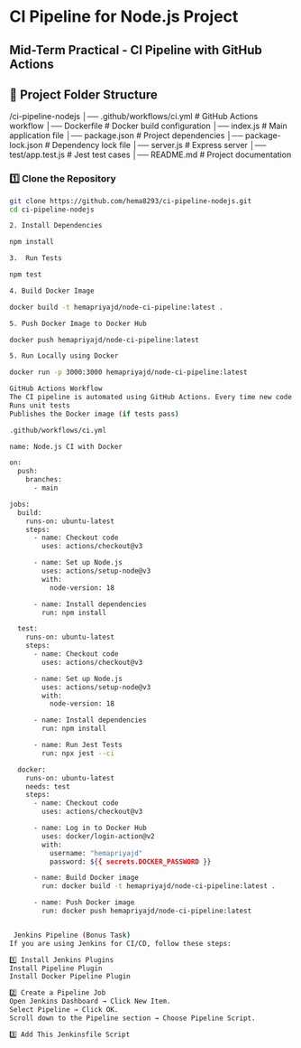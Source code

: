 # CI Pipeline for Node.js Project

## Mid-Term Practical - CI Pipeline with GitHub Actions

## 📁 **Project Folder Structure**

/ci-pipeline-nodejs │── .github/workflows/ci.yml # GitHub Actions workflow │── Dockerfile # Docker build configuration │── index.js # Main application file │── package.json # Project dependencies │── package-lock.json # Dependency lock file │── server.js # Express server │── test/app.test.js # Jest test cases │── README.md # Project documentation


### 1️⃣ **Clone the Repository**
```sh
git clone https://github.com/hema8293/ci-pipeline-nodejs.git
cd ci-pipeline-nodejs

2. Install Dependencies

npm install

3.  Run Tests

npm test

4. Build Docker Image

docker build -t hemapriyajd/node-ci-pipeline:latest .

5. Push Docker Image to Docker Hub

docker push hemapriyajd/node-ci-pipeline:latest

5. Run Locally using Docker

docker run -p 3000:3000 hemapriyajd/node-ci-pipeline:latest

GitHub Actions Workflow
The CI pipeline is automated using GitHub Actions. Every time new code is pushed, it: ✅ Builds the project
Runs unit tests
Publishes the Docker image (if tests pass)

.github/workflows/ci.yml

name: Node.js CI with Docker

on:
  push:
    branches:
      - main

jobs:
  build:
    runs-on: ubuntu-latest
    steps:
      - name: Checkout code
        uses: actions/checkout@v3

      - name: Set up Node.js
        uses: actions/setup-node@v3
        with:
          node-version: 18

      - name: Install dependencies
        run: npm install

  test:
    runs-on: ubuntu-latest
    steps:
      - name: Checkout code
        uses: actions/checkout@v3

      - name: Set up Node.js
        uses: actions/setup-node@v3
        with:
          node-version: 18

      - name: Install dependencies
        run: npm install

      - name: Run Jest Tests
        run: npx jest --ci

  docker:
    runs-on: ubuntu-latest
    needs: test
    steps:
      - name: Checkout code
        uses: actions/checkout@v3

      - name: Log in to Docker Hub
        uses: docker/login-action@v2
        with:
          username: "hemapriyajd"
          password: ${{ secrets.DOCKER_PASSWORD }}

      - name: Build Docker image
        run: docker build -t hemapriyajd/node-ci-pipeline:latest .

      - name: Push Docker image
        run: docker push hemapriyajd/node-ci-pipeline:latest


 Jenkins Pipeline (Bonus Task)
If you are using Jenkins for CI/CD, follow these steps:

1️⃣ Install Jenkins Plugins
Install Pipeline Plugin
Install Docker Pipeline Plugin

2️⃣ Create a Pipeline Job
Open Jenkins Dashboard → Click New Item.
Select Pipeline → Click OK.
Scroll down to the Pipeline section → Choose Pipeline Script.

3️⃣ Add This Jenkinsfile Script

